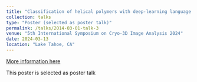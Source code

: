```yaml
---
title: "Classification of helical polymers with deep-learning language models. 5th International Symposium on Cryo-3D Image Analysis"
collection: talks
type: "Poster (selected as poster talk)"
permalink: /talks/2014-03-01-talk-3
venue: "5th International Symposium on Cryo-3D Image Analysis 2024"
date: 2024-03-13
location: "Lake Tahoe, CA"
---
```


[More information here](https://cryoem.bcm.edu/events/view_workshop/16)

This poster is selected as poster talk

